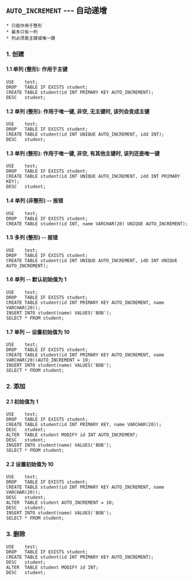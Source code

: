 
## `AUTO_INCREMENT` --- 自动递增
```
* 只能作用于整形
* 最多只有一列
* 列必须是主键或唯一键
```

### 1. 创建
#### 1.1 单列 (整形): 作用于主键
```
USE    test;
DROP   TABLE IF EXISTS student;
CREATE TABLE student(id INT PRIMARY KEY AUTO_INCREMENT);
DESC   student;
```

#### 1.2 单列 (整形): 作用于唯一键, 非空, 无主键时, 该列会变成主键
```
USE    test;
DROP   TABLE IF EXISTS student;
CREATE TABLE student(id INT UNIQUE AUTO_INCREMENT, idd INT);
DESC   student;
```

#### 1.3 单列 (整形): 作用于唯一键, 非空, 有其他主键时, 该列还是唯一键
```
USE    test;
DROP   TABLE IF EXISTS student;
CREATE TABLE student(id INT UNIQUE AUTO_INCREMENT, idd INT PRIMARY KEY);
DESC   student;
```

#### 1.4 单列 (非整形) -- 报错
```
USE    test;
DROP   TABLE IF EXISTS student;
CREATE TABLE student(id INT, name VARCHAR(20) UNIQUE AUTO_INCREMENT);
```

#### 1.5 多列 (整形) -- 报错
```
USE    test;
DROP   TABLE IF EXISTS student;
CREATE TABLE student(id INT UNIQUE AUTO_INCREMENT, idD INT UNIQUE AUTO_INCREMENT);
```

#### 1.6 单列 -- 默认初始值为 1
```
USE    test;
DROP   TABLE IF EXISTS student;
CREATE TABLE student(id INT PRIMARY KEY AUTO_INCREMENT, name VARCHAR(20));
INSERT INTO student(name) VALUES('BOB');
SELECT * FROM student;
```

#### 1.7 单列 -- 设置初始值为 10
```
USE    test;
DROP   TABLE IF EXISTS student;
CREATE TABLE student(id INT PRIMARY KEY AUTO_INCREMENT, name VARCHAR(20))AUTO_INCREMENT = 10;
INSERT INTO student(name) VALUES('BOB');
SELECT * FROM student;
```

### 2. 添加
#### 2.1 初始值为 1
```
USE    test;
DROP   TABLE IF EXISTS student;
CREATE TABLE student(id INT PRIMARY KEY, name VARCHAR(20));
DESC   student;
ALTER  TABLE student MODIFY id INT AUTO_INCREMENT;
DESC   student;
INSERT INTO student(name) VALUES('BOB');
SELECT * FROM student;
```

#### 2.2 设置初始值为 10
```
USE    test;
DROP   TABLE IF EXISTS student;
CREATE TABLE student(id INT PRIMARY KEY AUTO_INCREMENT, name VARCHAR(20));
DESC   student;
ALTER  TABLE student AUTO_INCREMENT = 10;
DESC   student;
INSERT INTO student(name) VALUES('BOB');
SELECT * FROM student;
```

### 3. 删除
```
USE    test;
DROP   TABLE IF EXISTS student;
CREATE TABLE student(id INT PRIMARY KEY AUTO_INCREMENT);
DESC   student;
ALTER  TABLE student MODIFY id INT;
DESC   student;
```
